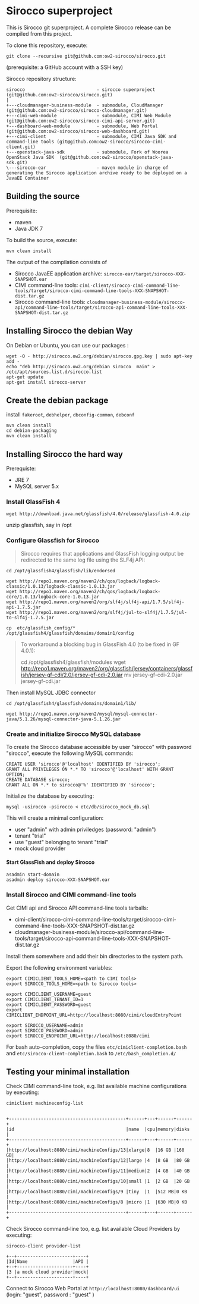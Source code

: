 # Sirocco superproject

This is Sirocco git superproject. A complete Sirocco release can be compiled from this project.

To clone this repository, execute:

    git clone --recursive git@github.com:ow2-sirocco/sirocco.git

(prerequisite: a GitHub account with a SSH key)

Sirocco repository structure:

    sirocco                           - sirocco superproject (git@github.com:ow2-sirocco/sirocco.git)
    |
    +---cloudmanager-business-module  - submodule, CloudManager (git@github.com:ow2-sirocco/sirocco-cloudmanager.git)
    +---cimi-web-module               - submodule, CIMI Web Module (git@github.com:ow2-sirocco/sirocco-cimi-api-server.git)
    +---dashboard-web-module          - submodule, Web Portal (git@github.com:ow2-sirocco/sirocco-web-dashboard.git)
    +---cimi-client                   - submodule, CIMI Java SDK and command-line tools (git@github.com:ow2-sirocco/sirocco-cimi-client.git)
    +---openstack-java-sdk            - submodule, Fork of Woorea OpenStack Java SDK  (git@github.com:ow2-sirocco/openstack-java-sdk.git)
    \---sirocco-ear                   - maven module in charge of generating the Sirocco application archive ready to be deployed on a JavaEE Container


## Building the source

Prerequisite:   

* maven
* Java JDK 7

To build the source, execute:

    mvn clean install

The output of the compilation consists of

* Sirocco JavaEE application archive: `sirocco-ear/target/sirocco-XXX-SNAPSHOT.ear`
* CIMI command-line tools: `cimi-client/sirocco-cimi-command-line-tools/target/sirocco-cimi-command-line-tools-XXX-SNAPSHOT-dist.tar.gz` 
* Sirocco command-line tools: `cloudmanager-business-module/sirocco-api/command-line-tools/target/sirocco-api-command-line-tools-XXX-SNAPSHOT-dist.tar.gz`

## Installing Sirocco the debian Way

On Debian or Ubuntu, you can use our packages :

    wget -O - http://sirocco.ow2.org/debian/sirocco.gpg.key | sudo apt-key add -
    echo "deb http://sirocco.ow2.org/debian sirocco  main" > /etc/apt/sources.list.d/sirocco.list
    apt-get update
    apt-get install sirocco-server

## Create the debian package

install `fakeroot`, `debhelper`, `dbconfig-common`, `debconf`

    mvn clean install
    cd debian-packaging
    mvn clean install

## Installing Sirocco the hard way

Prerequiste:

* JRE 7
* MySQL server 5.x

### Install GlassFish 4

    wget http://download.java.net/glassfish/4.0/release/glassfish-4.0.zip

unzip glassfish, say in /opt

### Configure Glassfish for Sirocco

> Sirocco requires that applications and GlassFish logging output be redirected to the same log file using the SLF4j API:

    cd /opt/glassfish4/glassfish/lib/endorsed
    
    wget http://repo1.maven.org/maven2/ch/qos/logback/logback-classic/1.0.13/logback-classic-1.0.13.jar
    wget http://repo1.maven.org/maven2/ch/qos/logback/logback-core/1.0.13/logback-core-1.0.13.jar
    wget http://repo1.maven.org/maven2/org/slf4j/slf4j-api/1.7.5/slf4j-api-1.7.5.jar
    wget http://repo1.maven.org/maven2/org/slf4j/jul-to-slf4j/1.7.5/jul-to-slf4j-1.7.5.jar
    
    cp  etc/glassfish_config/* /opt/glassfish4/glassfish/domains/domain1/config

> To workaround a blocking bug in GlassFish 4.0 (to be fixed in GF 4.0.1):
>
>    cd /opt/glassfish4/glassfish/modules
>    wget http://repo1.maven.org/maven2/org/glassfish/jersey/containers/glassfish/jersey-gf-cdi/2.0/jersey-gf-cdi-2.0.jar
>    mv jersey-gf-cdi-2.0.jar jersey-gf-cdi.jar

Then install MySQL JDBC connector

    cd /opt/glassfish4/glassfish/domains/domain1/lib/

    wget http://repo1.maven.org/maven2/mysql/mysql-connector-java/5.1.26/mysql-connector-java-5.1.26.jar

### Create and initialize Sirocco MySQL database

To create the Sirocco database accessible by user "sirocco" with password "sirocco", execute the following MySQL commands:

    CREATE USER 'sirocco'@'localhost' IDENTIFIED BY 'sirocco';
    GRANT ALL PRIVILEGES ON *.* TO 'sirocco'@'localhost' WITH GRANT OPTION;
    CREATE DATABASE sirocco;
    GRANT ALL ON *.* to sirocco@'%' IDENTIFIED BY 'sirocco';

Initialize the database by executing:

    mysql -usirocco -psirocco < etc/db/sirocco_mock_db.sql

This will create a minimal configuration:

* user "admin" with admin priviledges (password: "admin")
* tenant "trial"
* use "guest" belonging to tenant "trial"
* mock cloud provider

#### Start GlassFish and deploy Sirocco

    asadmin start-domain
    asadmin deploy sirocco-XXX-SNAPSHOT.ear


### Install Sirocco and CIMI command-line tools

Get CIMI api and Sirocco API command-line tools tarballs:

* cimi-client/sirocco-cimi-command-line-tools/target/sirocco-cimi-command-line-tools-XXX-SNAPSHOT-dist.tar.gz 
* cloudmanager-business-module/sirocco-api/command-line-tools/target/sirocco-api-command-line-tools-XXX-SNAPSHOT-dist.tar.gz 

Install them somewhere and add their bin directories to the system path.

Export the following environment variables:

    export CIMICLIENT_TOOLS_HOME=<path to CIMI tools>
    export SIROCCO_TOOLS_HOME=<path to Sirocco tools>
    
    export CIMICLIENT_USERNAME=guest
    export CIMICLIENT_TENANT_ID=1
    export CIMICLIENT_PASSWORD=guest
    export CIMICLIENT_ENDPOINT_URL=http://localhost:8080/cimi/cloudEntryPoint
    
    export SIROCCO_USERNAME=admin
    export SIROCCO_PASSWORD=admin
    export SIROCCO_ENDPOINT_URL=http://localhost:8080/cimi

For bash auto-completion, copy the files `etc/cimiclient-completion.bash` and `etc/sirocco-client-completion.bash` to `/etc/bash_completion.d/`

## Testing your minimal installation

Check CIMI command-line took, e.g. list available machine configurations by executing:

    cimiclient machineconfig-list 
    
    
    +--------------------------------------------+------+---+------+------+
    |id                                          |name  |cpu|memory|disks |
    +--------------------------------------------+------+---+------+------+
    |http://localhost:8080/cimi/machineConfigs/13|xlarge|8  |16 GB |160 GB|
    |http://localhost:8080/cimi/machineConfigs/12|large |4  |8 GB  |80 GB |
    |http://localhost:8080/cimi/machineConfigs/11|medium|2  |4 GB  |40 GB |
    |http://localhost:8080/cimi/machineConfigs/10|small |1  |2 GB  |20 GB |
    |http://localhost:8080/cimi/machineConfigs/9 |tiny  |1  |512 MB|0 KB  |
    |http://localhost:8080/cimi/machineConfigs/8 |micro |1  |630 MB|0 KB  |
    +--------------------------------------------+------+---+------+------+

Check Sirocco command-line too, e.g. list available Cloud Providers by executing:

    sirocco-client provider-list 
    
    +--+---------------------+----+
    |Id|Name                 |API |
    +--+---------------------+----+
    |3 |a mock cloud provider|mock|
    +--+---------------------+----+

Connect to Sirocco Web Portal at `http://localhost:8080/dashboard/ui` (login: "guest", password : "guest" )


